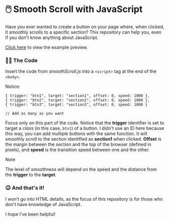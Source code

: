 # 🖱️ Smooth Scroll with JavaScript

Have you ever wanted to create a button on your page where, when clicked, it smoothly scrolls to a specific section? This repository can help you, even if you don't know anything about JavaScript.

[Click here]() to view the example preview.

### 👨‍💻 The Code

Insert the code from _smoothScroll.js_ into a ```<script>``` tag at the end of the ```<body>```.

Notice:

    { trigger: "btn1", target: "section1", offset: 0, speed: 1000 },
    { trigger: "btn2", target: "section2", offset: 0, speed: 1000 },
    { trigger: "btn3", target: "section3", offset: 0, speed: 1000 }

    // Add as many as you want

Focus only on this part of the code. Notice that the __trigger__ identifier is set to target a _class_ (in this case, `btn1`) of a button. I didn't use an ID here because this way, you can add multiple buttons with the same function. It will smoothly scroll to the section identified as __section1__ when clicked. __Offset__ is the margin between the section and the top of the browser (defined in pixels), and __speed__ is the transition speed between one and the other.

> [!NOTE]
> The level of smoothness will depend on the speed and the distance from the __trigger__ to the __target__.

### 😉 And that's it!

I won’t go into HTML details, as the focus of this repository is for those who don't have knowledge of JavaScript.

I hope I’ve been helpful!

